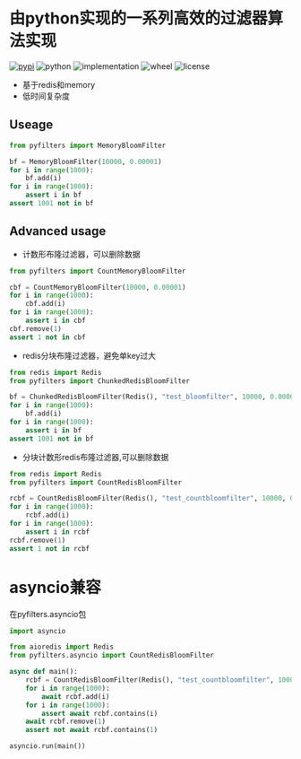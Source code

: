 # 由python实现的一系列高效的过滤器算法实现
[![pypi](https://img.shields.io/pypi/v/pyfilters.svg)](https://pypi.org/project/pyfilters/)
![python](https://img.shields.io/pypi/pyversions/pyfilters)
![implementation](https://img.shields.io/pypi/implementation/pyfilters)
![wheel](https://img.shields.io/pypi/wheel/pyfilters)
![license](https://img.shields.io/github/license/synodriver/pyfilters.svg)


- 基于redis和memory
- 低时间复杂度

## Useage

```python
from pyfilters import MemoryBloomFilter

bf = MemoryBloomFilter(10000, 0.00001)
for i in range(1000):
    bf.add(i)
for i in range(1000):
    assert i in bf
assert 1001 not in bf
```

## Advanced usage


- 计数形布隆过滤器，可以删除数据

```python
from pyfilters import CountMemoryBloomFilter

cbf = CountMemoryBloomFilter(10000, 0.00001)
for i in range(1000):
    cbf.add(i)
for i in range(1000):
    assert i in cbf
cbf.remove(1)
assert 1 not in cbf
```

- redis分块布隆过滤器，避免单key过大

```python
from redis import Redis
from pyfilters import ChunkedRedisBloomFilter

bf = ChunkedRedisBloomFilter(Redis(), "test_bloomfilter", 10000, 0.00001)
for i in range(1000):
    bf.add(i)
for i in range(1000):
    assert i in bf
assert 1001 not in bf
```


- 分块计数形redis布隆过滤器,可以删除数据

```python
from redis import Redis
from pyfilters import CountRedisBloomFilter

rcbf = CountRedisBloomFilter(Redis(), "test_countbloomfilter", 10000, 0.00001)
for i in range(1000):
    rcbf.add(i)
for i in range(1000):
    assert i in rcbf
rcbf.remove(1)
assert 1 not in rcbf
```

# asyncio兼容
在pyfilters.asyncio包
```python
import asyncio

from aioredis import Redis
from pyfilters.asyncio import CountRedisBloomFilter

async def main():
    rcbf = CountRedisBloomFilter(Redis(), "test_countbloomfilter", 10000, 0.00001)
    for i in range(1000):
        await rcbf.add(i)
    for i in range(1000):
        assert await rcbf.contains(i)
    await rcbf.remove(1)
    assert not await rcbf.contains(1)

asyncio.run(main())
```